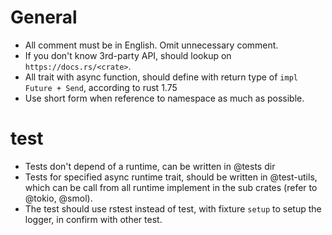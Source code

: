 # General
- All comment must be in English. Omit unnecessary comment.
- If you don't know 3rd-party API, should lookup on `https://docs.rs/<crate>`.
- All trait with async function, should define with  return type of `impl Future + Send`, according to rust 1.75
- Use short form when reference to namespace as much as possible.

# test
- Tests don't depend of a runtime, can be written in @tests dir
- Tests for specified async runtime trait,  should be written in @test-utils, which can be call from all runtime implement in the sub crates (refer to @tokio, @smol).
- The test should use rstest instead of test, with fixture `setup` to setup the logger, in confirm with other test.
